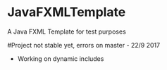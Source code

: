# JavaFXMLTemplate
A Java FXML Template for test purposes

#Project not stable yet, errors on master - 22/9 2017
- Working on dynamic includes
